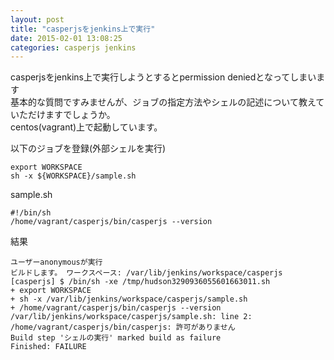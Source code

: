 ```yaml
---
layout: post
title: "casperjsをjenkins上で実行"
date: 2015-02-01 13:08:25
categories: casperjs jenkins
---
```

<p>casperjsをjenkins上で実行しようとするとpermission deniedとなってしまいます<br>
基本的な質問ですみませんが、ジョブの指定方法やシェルの記述について教えていただけますでしょうか。<br>
centos(vagrant)上で起動しています。</p>

<p>以下のジョブを登録(外部シェルを実行)</p>

<pre><code>export WORKSPACE
sh -x ${WORKSPACE}/sample.sh
</code></pre>

<p>sample.sh</p>

<pre><code>#!/bin/sh
/home/vagrant/casperjs/bin/casperjs --version
</code></pre>

<p>結果</p>

<pre><code>ユーザーanonymousが実行
ビルドします。 ワークスペース: /var/lib/jenkins/workspace/casperjs
[casperjs] $ /bin/sh -xe /tmp/hudson3290936055601663011.sh
+ export WORKSPACE
+ sh -x /var/lib/jenkins/workspace/casperjs/sample.sh
+ /home/vagrant/casperjs/bin/casperjs --version
/var/lib/jenkins/workspace/casperjs/sample.sh: line 2: /home/vagrant/casperjs/bin/casperjs: 許可がありません
Build step 'シェルの実行' marked build as failure
Finished: FAILURE
</code></pre>

